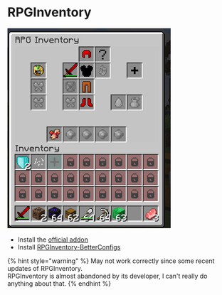 # RPGInventory

![](<../../.gitbook/assets/image (88).png>)

* Install the [official addon ](https://www.spigotmc.org/resources/addon-rpginventory-compatibility-for-itemsadder.84701/)
* Install [RPGInventory-BetterConfigs](https://www.spigotmc.org/resources/rpginventory-betterconfigs.85230/)

{% hint style="warning" %}
May not work correctly since some recent updates of RPGInventory.\
RPGInventory is almost abandoned by its developer, I can't really do anything about that.
{% endhint %}
